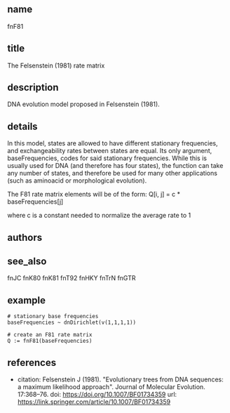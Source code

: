 ## name
fnF81

## title
The Felsenstein (1981) rate matrix

## description
DNA evolution model proposed in Felsenstein (1981).

## details
In this model, states are allowed to have different stationary frequencies, and exchangeability rates between states are equal. Its only argument, baseFrequencies, codes for said stationary frequencies. While this is usually used for DNA (and therefore has four states), the function can take any number of states, and therefore be used for many other applications (such as aminoacid or morphological evolution).

The F81 rate matrix elements will be of the form:
	Q[i, j] = c * baseFrequencies[j]

where c is a constant needed to normalize the average rate to 1

## authors
## see_also
fnJC
fnK80
fnK81
fnT92
fnHKY
fnTrN
fnGTR

## example
	# stationary base frequencies
	baseFrequencies ~ dnDirichlet(v(1,1,1,1))

	# create an F81 rate matrix
	Q := fnF81(baseFrequencies)

## references
- citation: Felsenstein J (1981). "Evolutionary trees from DNA sequences: a maximum likelihood approach". Journal of Molecular Evolution. 17:368–76.
  doi: https://doi.org/10.1007/BF01734359
  url: https://link.springer.com/article/10.1007/BF01734359
